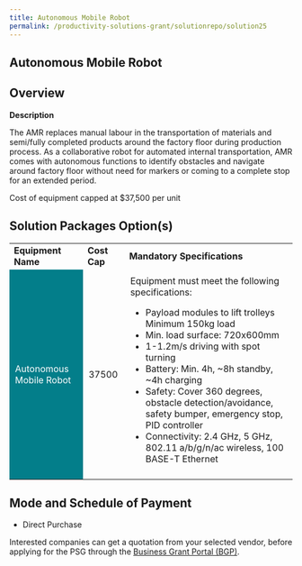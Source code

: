 ```yaml
---
title: Autonomous Mobile Robot
permalink: /productivity-solutions-grant/solutionrepo/solution25
---
```


## Autonomous Mobile Robot

## Overview

**Description**

The AMR replaces manual labour in the transportation of materials and semi/fully completed products around the factory floor during production process. As a collaborative robot for automated internal transportation, AMR comes with autonomous functions to identify obstacles and navigate around factory floor without need for markers or coming to a complete stop for an extended period. 

Cost of equipment capped at $37,500 per unit 

## Solution Packages Option(s)

<table>
<tr>
<td><b>Equipment Name</b></td>
<td><b>Cost Cap</b></td>
<td><b>Mandatory Specifications</b></td>
</tr>
<tr>
<td style='padding: 10px; background-color: #037E8A; color: #FFFFFF;'>Autonomous Mobile Robot</td>
<td style='padding: 10px;'>37500</td>
<td style='padding: 10px;'>Equipment must meet the following specifications: 

- Payload modules to lift trolleys Minimum  150kg load
- Min. load surface: 720x600mm
- 1-1.2m/s driving with spot turning
- Battery: Min. 4h, ~8h standby, ~4h charging
- Safety: Cover 360 degrees, obstacle detection/avoidance, safety bumper, emergency stop, PID controller
- Connectivity: 2.4 GHz, 5 GHz, 802.11 a/b/g/n/ac wireless, 100 BASE-T Ethernet
</td>
</tr>
</table>

## Mode and Schedule of Payment

 - Direct Purchase

Interested companies can get a quotation from your selected vendor, before applying for the PSG through the <a href='https://www.businessgrants.gov.sg/' target='_blank' rel='noopener'>Business Grant Portal (BGP)</a>.

<script src="/jquery/resize-tables.js"></script>
